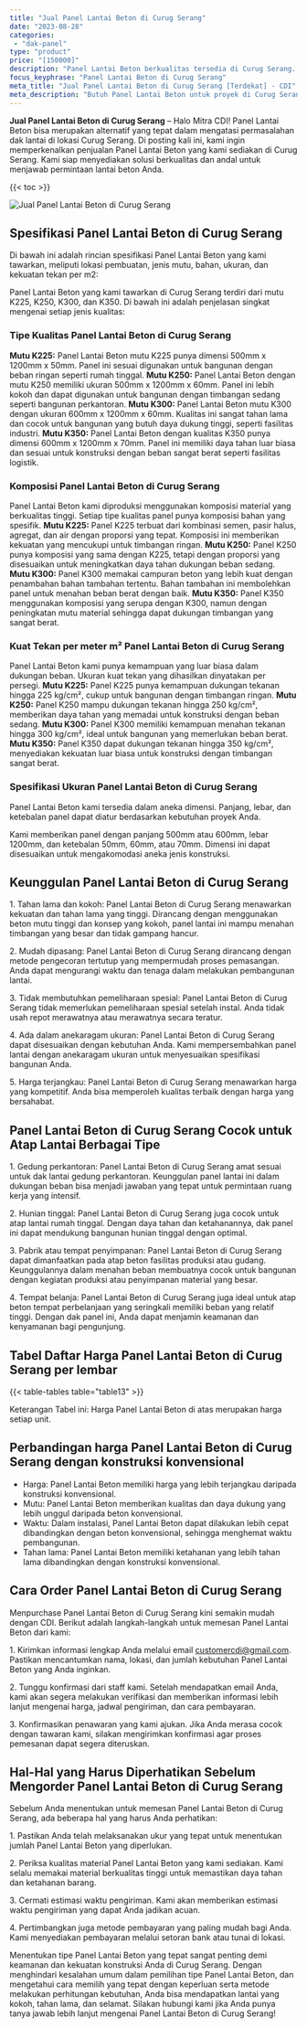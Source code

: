 ```yaml
---
title: "Jual Panel Lantai Beton di Curug Serang"
date: "2023-08-28"
categories:
 - "dak-panel"
type: "product"
price: "[150000]"
description: "Panel Lantai Beton berkualitas tersedia di Curug Serang. Solusi ideal untuk proyek konstruksi dengan kualitas unggul, Panel Lantai Beton memberikan kekuatan maksimal untuk proyek pembangunan. Hubungi kami sekarang."
focus_keyphrase: "Panel Lantai Beton di Curug Serang"
meta_title: "Jual Panel Lantai Beton di Curug Serang [Terdekat] - CDI"
meta_description: "Butuh Panel Lantai Beton untuk proyek di Curug Serang?. Kami menyediakan Panel Lantai Beton premium untuk proyek konstruksi. Penawaran spesial hanya di sini."
---
```


**Jual Panel Lantai Beton di Curug Serang** – Halo Mitra CDI! Panel Lantai Beton bisa merupakan alternatif yang tepat dalam mengatasi permasalahan dak lantai di lokasi Curug Serang. Di posting kali ini, kami ingin memperkenalkan penjualan Panel Lantai Beton yang kami sediakan di Curug Serang. Kami siap menyediakan solusi berkualitas dan andal untuk menjawab permintaan lantai beton Anda.

{{< toc >}}

![Jual Panel Lantai Beton di Curug Serang](/images/dak-panel/dak-panel-23.jpg)

## Spesifikasi Panel Lantai Beton di Curug Serang

Di bawah ini adalah rincian spesifikasi Panel Lantai Beton yang kami tawarkan, meliputi lokasi pembuatan, jenis mutu, bahan, ukuran, dan kekuatan tekan per m2:

Panel Lantai Beton yang kami tawarkan di Curug Serang terdiri dari mutu K225, K250, K300, dan K350. Di bawah ini adalah penjelasan singkat mengenai setiap jenis kualitas:

### Tipe Kualitas Panel Lantai Beton di Curug Serang

**Mutu K225:** Panel Lantai Beton mutu K225 punya dimensi 500mm x 1200mm x 50mm. Panel ini sesuai digunakan untuk bangunan dengan beban ringan seperti rumah tinggal.
**Mutu K250:** Panel Lantai Beton dengan mutu K250 memiliki ukuran 500mm x 1200mm x 60mm. Panel ini lebih kokoh dan dapat digunakan untuk bangunan dengan timbangan sedang seperti bangunan perkantoran.
**Mutu K300:** Panel Lantai Beton mutu K300 dengan ukuran 600mm x 1200mm x 60mm. Kualitas ini sangat tahan lama dan cocok untuk bangunan yang butuh daya dukung tinggi, seperti fasilitas industri.
**Mutu K350:** Panel Lantai Beton dengan kualitas K350 punya dimensi 600mm x 1200mm x 70mm. Panel ini memiliki daya tahan luar biasa dan sesuai untuk konstruksi dengan beban sangat berat seperti fasilitas logistik.

### Komposisi Panel Lantai Beton di Curug Serang

Panel Lantai Beton kami diproduksi menggunakan komposisi material yang berkualitas tinggi. Setiap tipe kualitas panel punya komposisi bahan yang spesifik.
**Mutu K225:** Panel K225 terbuat dari kombinasi semen, pasir halus, agregat, dan air dengan proporsi yang tepat. Komposisi ini memberikan kekuatan yang mencukupi untuk timbangan ringan.
**Mutu K250:** Panel K250 punya komposisi yang sama dengan K225, tetapi dengan proporsi yang disesuaikan untuk meningkatkan daya tahan dukungan beban sedang.
**Mutu K300:** Panel K300 memakai campuran beton yang lebih kuat dengan penambahan bahan tambahan tertentu. Bahan tambahan ini membolehkan panel untuk menahan beban berat dengan baik.
**Mutu K350:** Panel K350 menggunakan komposisi yang serupa dengan K300, namun dengan peningkatan mutu material sehingga dapat dukungan timbangan yang sangat berat.

### Kuat Tekan per meter m² Panel Lantai Beton di Curug Serang

Panel Lantai Beton kami punya kemampuan yang luar biasa dalam dukungan beban. Ukuran kuat tekan yang dihasilkan dinyatakan per persegi.
**Mutu K225:** Panel K225 punya kemampuan dukungan tekanan hingga 225 kg/cm², cukup untuk bangunan dengan timbangan ringan.
**Mutu K250:** Panel K250 mampu dukungan tekanan hingga 250 kg/cm², memberikan daya tahan yang memadai untuk konstruksi dengan beban sedang.
**Mutu K300:** Panel K300 memiliki kemampuan menahan tekanan hingga 300 kg/cm², ideal untuk bangunan yang memerlukan beban berat.
**Mutu K350:** Panel K350 dapat dukungan tekanan hingga 350 kg/cm², menyediakan kekuatan luar biasa untuk konstruksi dengan timbangan sangat berat.

### Spesifikasi Ukuran Panel Lantai Beton di Curug Serang

Panel Lantai Beton kami tersedia dalam aneka dimensi. Panjang, lebar, dan ketebalan panel dapat diatur berdasarkan kebutuhan proyek Anda.

Kami memberikan panel dengan panjang 500mm atau 600mm, lebar 1200mm, dan ketebalan 50mm, 60mm, atau 70mm. Dimensi ini dapat disesuaikan untuk mengakomodasi aneka jenis konstruksi.

## Keunggulan Panel Lantai Beton di Curug Serang

1\.  Tahan lama dan kokoh: Panel Lantai Beton di Curug Serang menawarkan kekuatan dan tahan lama yang tinggi. Dirancang dengan menggunakan beton mutu tinggi dan konsep yang kokoh, panel lantai ini mampu menahan timbangan yang besar dan tidak gampang hancur.

2\.  Mudah dipasang: Panel Lantai Beton di Curug Serang dirancang dengan metode pengecoran tertutup yang mempermudah proses pemasangan. Anda dapat mengurangi waktu dan tenaga dalam melakukan pembangunan lantai.

3\.  Tidak membutuhkan pemeliharaan spesial: Panel Lantai Beton di Curug Serang tidak memerlukan pemeliharaan spesial setelah instal. Anda tidak usah repot merawatnya atau merawatnya secara teratur.

4\.  Ada dalam anekaragam ukuran: Panel Lantai Beton di Curug Serang dapat disesuaikan dengan kebutuhan Anda. Kami mempersembahkan panel lantai dengan anekaragam ukuran untuk menyesuaikan spesifikasi bangunan Anda.

5\.  Harga terjangkau: Panel Lantai Beton di Curug Serang menawarkan harga yang kompetitif. Anda bisa memperoleh kualitas terbaik dengan harga yang bersahabat.

## Panel Lantai Beton di Curug Serang Cocok untuk Atap Lantai Berbagai Tipe

1\.  Gedung perkantoran: Panel Lantai Beton di Curug Serang amat sesuai untuk dak lantai gedung perkantoran. Keunggulan panel lantai ini dalam dukungan beban bisa menjadi jawaban yang tepat untuk permintaan ruang kerja yang intensif.

2\.  Hunian tinggal: Panel Lantai Beton di Curug Serang juga cocok untuk atap lantai rumah tinggal. Dengan daya tahan dan ketahanannya, dak panel ini dapat mendukung bangunan hunian tinggal dengan optimal.

3\.  Pabrik atau tempat penyimpanan: Panel Lantai Beton di Curug Serang dapat dimanfaatkan pada atap beton fasilitas produksi atau gudang. Keunggulannya dalam menahan beban membuatnya cocok untuk bangunan dengan kegiatan produksi atau penyimpanan material yang besar.

4\.  Tempat belanja: Panel Lantai Beton di Curug Serang juga ideal untuk atap beton tempat perbelanjaan yang seringkali memiliki beban yang relatif tinggi. Dengan dak panel ini, Anda dapat menjamin keamanan dan kenyamanan bagi pengunjung.

## Tabel Daftar Harga Panel Lantai Beton di Curug Serang per lembar

{{< table-tables table="table13" >}}

Keterangan Tabel ini: Harga Panel Lantai Beton di atas merupakan harga setiap unit.

## Perbandingan harga Panel Lantai Beton di Curug Serang dengan konstruksi konvensional

*   Harga: Panel Lantai Beton memiliki harga yang lebih terjangkau daripada konstruksi konvensional.
*   Mutu: Panel Lantai Beton memberikan kualitas dan daya dukung yang lebih unggul daripada beton konvensional.
*   Waktu: Dalam instalasi, Panel Lantai Beton dapat dilakukan lebih cepat dibandingkan dengan beton konvensional, sehingga menghemat waktu pembangunan.
*   Tahan lama: Panel Lantai Beton memiliki ketahanan yang lebih tahan lama dibandingkan dengan konstruksi konvensional.

## Cara Order Panel Lantai Beton di Curug Serang

Menpurchase Panel Lantai Beton di Curug Serang kini semakin mudah dengan CDI. Berikut adalah langkah-langkah untuk memesan Panel Lantai Beton dari kami:

1\.  Kirimkan informasi lengkap Anda melalui email customercdi@gmail.com. Pastikan mencantumkan nama, lokasi, dan jumlah kebutuhan Panel Lantai Beton yang Anda inginkan.

2\.  Tunggu konfirmasi dari staff kami. Setelah mendapatkan email Anda, kami akan segera melakukan verifikasi dan memberikan informasi lebih lanjut mengenai harga, jadwal pengiriman, dan cara pembayaran.

3\.  Konfirmasikan penawaran yang kami ajukan. Jika Anda merasa cocok dengan tawaran kami, silakan mengirimkan konfirmasi agar proses pemesanan dapat segera diteruskan.

## Hal-Hal yang Harus Diperhatikan Sebelum Mengorder Panel Lantai Beton di Curug Serang

Sebelum Anda menentukan untuk memesan Panel Lantai Beton di Curug Serang, ada beberapa hal yang harus Anda perhatikan:

1\.  Pastikan Anda telah melaksanakan ukur yang tepat untuk menentukan jumlah Panel Lantai Beton yang diperlukan.

2\.  Periksa kualitas material Panel Lantai Beton yang kami sediakan. Kami selalu memakai material berkualitas tinggi untuk memastikan daya tahan dan ketahanan barang.

3\.  Cermati estimasi waktu pengiriman. Kami akan memberikan estimasi waktu pengiriman yang dapat Anda jadikan acuan.

4\.  Pertimbangkan juga metode pembayaran yang paling mudah bagi Anda. Kami menyediakan pembayaran melalui setoran bank atau tunai di lokasi.

Menentukan tipe Panel Lantai Beton yang tepat sangat penting demi keamanan dan kekuatan konstruksi Anda di Curug Serang. Dengan menghindari kesalahan umum dalam pemilihan tipe Panel Lantai Beton, dan mengetahui cara memilih yang tepat dengan keperluan serta metode melakukan perhitungan kebutuhan, Anda bisa mendapatkan lantai yang kokoh, tahan lama, dan selamat. Silakan hubungi kami jika Anda punya tanya jawab lebih lanjut mengenai Panel Lantai Beton di Curug Serang!